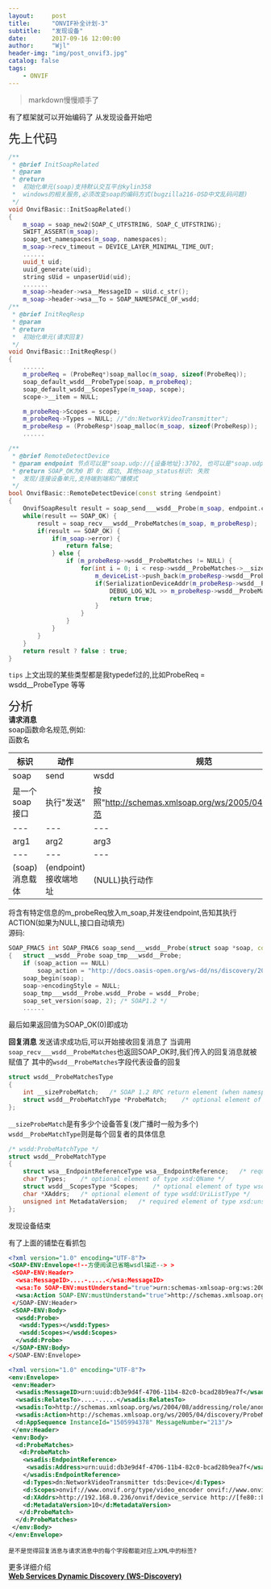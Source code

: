 ```yaml
---
layout:     post
title:      "ONVIF补全计划-3"
subtitle:   "发现设备"
date:       2017-09-16 12:00:00
author:     "Wjl"
header-img: "img/post_onvif3.jpg"
catalog: false
tags:
    - ONVIF
---
```


> markdown慢慢顺手了

有了框架就可以开始编码了
从发现设备开始吧

<big><big><big>先上代码</big></big></big>  

```c++
/**
 * @brief InitSoapRelated
 * @param
 * @return
 *  初始化单元(soap)支持默认交互平台kylin358
 *  windows的相关服务,必须改变soap的编码方式(bugzilla216-OSD中文乱码问题)
 */
void OnvifBasic::InitSoapRelated()
{
    m_soap = soap_new2(SOAP_C_UTFSTRING, SOAP_C_UTFSTRING);
    SWIFT_ASSERT(m_soap);
    soap_set_namespaces(m_soap, namespaces);
    m_soap->recv_timeout = DEVICE_LAYER_MINIMAL_TIME_OUT;
    ......
    uuid_t uid;
    uuid_generate(uid);
    string sUid = unpaserUid(uid);
    .......
    m_soap->header->wsa__MessageID = sUid.c_str();
    m_soap->header->wsa__To = SOAP_NAMESPACE_OF_wsdd;
/**
 * @brief InitReqResp
 * @param
 * @return
 *  初始化单元(请求回复)
 */
void OnvifBasic::InitReqResp()
{
    ......
    m_probeReq = (ProbeReq*)soap_malloc(m_soap, sizeof(ProbeReq));
    soap_default_wsdd__ProbeType(soap, m_probeReq);
    soap_default_wsdd__ScopesType(m_soap, scope);
    scope->__item = NULL;

    m_probeReq->Scopes = scope;
    m_probeReq->Types = NULL; //"dn:NetworkVideoTransmitter";
    m_probeResp = (ProbeResp*)soap_malloc(m_soap, sizeof(ProbeResp));
    ......

/**
 * @brief RemoteDetectDevice
 * @param endpoint 节点可以是"soap.udp://{设备地址}:3702, 也可以是"soap.udp://235.255.255.250:3702"soap预留接口
 * @return SOAP_OK为0 即 0: 成功, 其他soap_status标识: 失败
 *  发现/连接设备单元,支持端到端和广播模式
 */
bool OnvifBasic::RemoteDetectDevice(const string &endpoint)
{
    OnvifSoapResult result = soap_send___wsdd__Probe(m_soap, endpoint.c_str(), NULL, m_probeReq);
    while(result == SOAP_OK) {
        result = soap_recv___wsdd__ProbeMatches(m_soap, m_probeResp);
        if(result == SOAP_OK) {
            if(m_soap->error) {
                return false;
            } else {
                if (m_probeResp->wsdd__ProbeMatches != NULL) {
                    for(int i = 0; i < resp->wsdd__ProbeMatches->__sizeProbeMatch; i++) {
                        m_deviceList->push_back(m_probeResp->wsdd__ProbeMatches->ProbeMatch[i].XAddrs) //发现设备模块
                        if(SerializationDeviceAddr(m_probeResp->wsdd__ProbeMatches->ProbeMatch[i].XAddrs)) {
                            DEBUG_LOG_WJL >> m_probeResp->wsdd__ProbeMatches->ProbeMatch[i]->XAddrs >> "found";
                            return true;
                        }
                    }
                }
            }
        }
    }
    return result ? false : true;
}

```
`tips` 上文出现的某些类型都是我typedef过的,比如ProbeReq = wsdd__ProbeType 等等


<big><big><big>分析</big></big></big>  
**请求消息**  
soap函数命名规范,例如:  
函数名  

|标识|动作|规范|名称|  
|---|---|---|---|    
|soap|send|wsdd|Probe|  
|是一个soap接口|执行"发送"|按照"http://schemas.xmlsoap.org/ws/2005/04/discovery"规范|函数名称|
|---|---|---|---|
|arg1|arg2|arg3|arg4|  
|---|---|---|---|
|(soap)消息载体|(endpoint)接收端地址|(NULL)执行动作|(m_probeReq)请求消息|  

将含有特定信息的m_probeReq放入m_soap,并发往endpoint,告知其执行ACTION(如果为NULL,接口自动填充)  
源码:
```c++
SOAP_FMAC5 int SOAP_FMAC6 soap_send___wsdd__Probe(struct soap *soap, const char *soap_endpoint, const char *soap_action, struct wsdd__ProbeType *wsdd__Probe)
{	struct __wsdd__Probe soap_tmp___wsdd__Probe;
	if (soap_action == NULL)
		soap_action = "http://docs.oasis-open.org/ws-dd/ns/discovery/2009/01/Probe";
	soap_begin(soap);
	soap->encodingStyle = NULL;
	soap_tmp___wsdd__Probe.wsdd__Probe = wsdd__Probe;
	soap_set_version(soap, 2); /* SOAP1.2 */
    ......
```
最后如果返回值为SOAP_OK(0)即成功

**回复消息**
发送请求成功后,可以开始接收回复消息了
当调用`soap_recv___wsdd__ProbeMatches`也返回SOAP_OK时,我们传入的回复消息就被赋值了
其中的`wsdd__ProbeMatches`字段代表设备的回复
```c++
struct wsdd__ProbeMatchesType
{
	int __sizeProbeMatch;	/* SOAP 1.2 RPC return element (when namespace qualified) */	/* sequence of elements <ProbeMatch> */
	struct wsdd__ProbeMatchType *ProbeMatch;	/* optional element of type wsdd:ProbeMatchType */
};
```
`__sizeProbeMatch`是有多少个设备答复(发广播时一般为多个)
`wsdd__ProbeMatchType`则是每个回复者的具体信息
```c++
/* wsdd:ProbeMatchType */
struct wsdd__ProbeMatchType
{
	struct wsa__EndpointReferenceType wsa__EndpointReference;	/* required element of type wsa:EndpointReference */
	char *Types;	/* optional element of type xsd:QName */
	struct wsdd__ScopesType *Scopes;	/* optional element of type wsdd:ScopesType */
	char *XAddrs;	/* optional element of type wsdd:UriListType */
	unsigned int MetadataVersion;	/* required element of type xsd:unsignedInt */
};
```
发现设备结束

有了上面的铺垫在看抓包
```xml
<?xml version="1.0" encoding="UTF-8"?>
<SOAP-ENV:Envelope<!--方便阅读已省略wsdl描述--> >
 <SOAP-ENV:Header>
  <wsa:MessageID>....-.....</wsa:MessageID>
  <wsa:To SOAP-ENV:mustUnderstand="true">urn:schemas-xmlsoap-org:ws:2005:04:discovery</wsa:To>
  <wsa:Action SOAP-ENV:mustUnderstand="true">http://schemas.xmlsoap.org/ws/2005/04/discovery/Probe</wsa:Action>
 </SOAP-ENV:Header>
 <SOAP-ENV:Body>
  <wsdd:Probe>
   <wsdd:Types></wsdd:Types>
   <wsdd:Scopes></wsdd:Scopes>
  </wsdd:Probe>
 </SOAP-ENV:Body>
</SOAP-ENV:Envelope>

<?xml version="1.0" encoding="UTF-8"?>
<env:Envelope>
 <env:Header>
  <wsadis:MessageID>urn:uuid:db3e9d4f-4706-11b4-82c0-bcad28b9ea7f</wsadis:MessageID>
  <wsadis:RelatesTo>....-.....</wsadis:RelatesTo>
  <wsadis:To>http://schemas.xmlsoap.org/ws/2004/08/addressing/role/anonymous</wsadis:To>
  <wsadis:Action>http://schemas.xmlsoap.org/ws/2005/04/discovery/ProbeMatches</wsadis:Action>
  <d:AppSequence InstanceId="1505994378" MessageNumber="213"/>
 </env:Header>
 <env:Body>
  <d:ProbeMatches>
   <d:ProbeMatch>
    <wsadis:EndpointReference>
     <wsadis:Address>urn:uuid:db3e9d4f-4706-11b4-82c0-bcad28b9ea7f</wsadis:Address>
    </wsadis:EndpointReference>
    <d:Types>dn:NetworkVideoTransmitter tds:Device</d:Types>
    <d:Scopes>onvif://www.onvif.org/type/video_encoder onvif://www.onvif.org/Profile/Streaming onvif://www.onvif.org/Profile/G onvif://www.onvif.org/type/audio_encoder onvif://www.onvif.org/type/ptz onvif://www.onvif.org/hardware/SDI-2010DN onvif://www.onvif.org/name/SDI-2010DN onvif://www.onvif.org/location/</d:Scopes>
    <d:XAddrs>http://192.168.0.236/onvif/device_service http://[fe80::bead:28ff:feb9:ea7f]/onvif/device_service</d:XAddrs>
    <d:MetadataVersion>10</d:MetadataVersion>
   </d:ProbeMatch>
  </d:ProbeMatches>
 </env:Body>
</env:Envelope>
```
`是不是觉得回复消息与请求消息中的每个字段都能对应上XML中的标签?`

更多详细介绍  
**[Web Services Dynamic Discovery (WS-Discovery)](http://schemas.xmlsoap.org/ws/2005/04/discovery/)**
